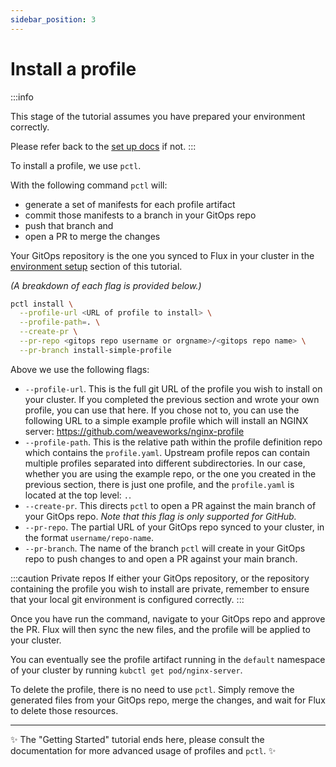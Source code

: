 ```yaml
---
sidebar_position: 3
---
```


# Install a profile

:::info

This stage of the tutorial assumes you have prepared your environment correctly.

Please refer back to the [set up docs](/docs/tutorial-basics/setup) if not.
:::

To install a profile, we use `pctl`.

With the following command `pctl` will:
- generate a set of manifests for each profile artifact
- commit those manifests to a branch in your GitOps repo
- push that branch and
- open a PR to merge the changes

Your GitOps repository is the one you synced to Flux in your cluster in the
[environment setup](/docs/tutorial-basics/setup#a-github-repo-synced-to-flux) section of this tutorial.

_(A breakdown of each flag is provided below.)_

```bash
pctl install \
  --profile-url <URL of profile to install> \
  --profile-path=. \
  --create-pr \
  --pr-repo <gitops repo username or orgname>/<gitops repo name> \
  --pr-branch install-simple-profile
```

Above we use the following flags:
- `--profile-url`. This is the full git URL of the profile you wish to install on your cluster.
  If you completed the previous section and wrote your own profile, you can use that here.
  If you chose not to, you can use the following URL to a simple example profile which
  will install an NGINX server: https://github.com/weaveworks/nginx-profile
- `--profile-path`. This is the relative path within the profile definition repo which contains the
  `profile.yaml`. Upstream profile repos can contain multiple profiles separated into
  different subdirectories. In our case, whether you are using the example repo, or the
  one you created in the previous section, there is just one profile, and the `profile.yaml`
  is located at the top level: `.`.
- `--create-pr`. This directs `pctl` to open a PR against the main branch of your GitOps repo.
  _Note that this flag is only supported for GitHub._
- `--pr-repo`. The partial URL of your GitOps repo synced to your cluster, in the format
  `username/repo-name`.
- `--pr-branch`. The name of the branch `pctl` will create in your GitOps repo to push
  changes to and open a PR against your main branch.

:::caution Private repos
If either your GitOps repository, or the repository containing the profile you wish to install
are private, remember to ensure that your local git environment is configured correctly.
:::

Once you have run the command, navigate to your GitOps repo and approve the PR.
Flux will then sync the new files, and the profile will be applied to your cluster.

You can eventually see the profile artifact running in the `default` namespace of your cluster
by running `kubctl get pod/nginx-server`.

To delete the profile, there is no need to use `pctl`. Simply remove the generated files from
your GitOps repo, merge the changes, and wait for Flux to delete those resources.

----------------------------------

:sparkles: The "Getting Started" tutorial ends here, please consult the documentation for more
advanced usage of profiles and `pctl`. :sparkles:
